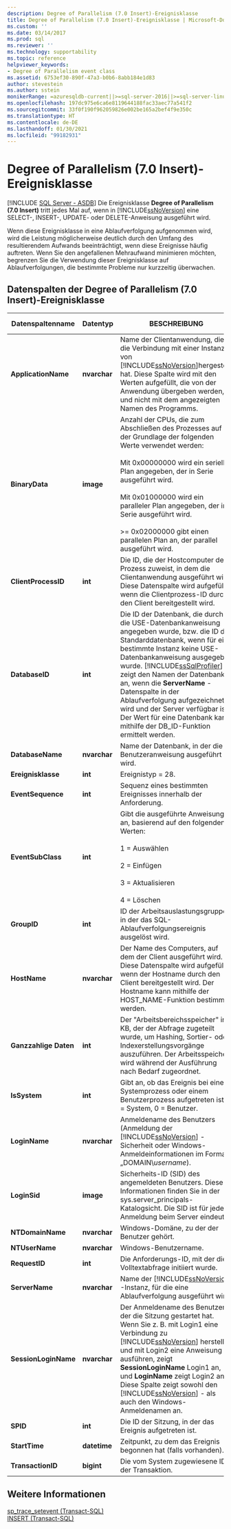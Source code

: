 ```yaml
---
description: Degree of Parallelism (7.0 Insert)-Ereignisklasse
title: Degree of Parallelism (7.0 Insert)-Ereignisklasse | Microsoft-Dokumentation
ms.custom: ''
ms.date: 03/14/2017
ms.prod: sql
ms.reviewer: ''
ms.technology: supportability
ms.topic: reference
helpviewer_keywords:
- Degree of Parallelism event class
ms.assetid: 6753ef30-890f-47a3-b0b6-8abb184e1d83
author: stevestein
ms.author: sstein
monikerRange: =azuresqldb-current||>=sql-server-2016||>=sql-server-linux-2017||=azuresqldb-mi-current
ms.openlocfilehash: 197dc975e6ca6e8119644188fac33aec77a541f2
ms.sourcegitcommit: 33f0f190f962059826e002be165a2bef4f9e350c
ms.translationtype: HT
ms.contentlocale: de-DE
ms.lasthandoff: 01/30/2021
ms.locfileid: "99182931"
---
```

# <a name="degree-of-parallelism-70-insert-event-class"></a>Degree of Parallelism (7.0 Insert)-Ereignisklasse
[!INCLUDE [SQL Server - ASDB](../../includes/applies-to-version/sql-asdb.md)]
   Die Ereignisklasse **Degree of Parallelism (7.0 Insert)** tritt jedes Mal auf, wenn in [!INCLUDE[ssNoVersion](../../includes/ssnoversion-md.md)] eine SELECT-, INSERT-, UPDATE- oder DELETE-Anweisung ausgeführt wird.  
  
 Wenn diese Ereignisklasse in eine Ablaufverfolgung aufgenommen wird, wird die Leistung möglicherweise deutlich durch den Umfang des resultierendem Aufwands beeinträchtigt, wenn diese Ereignisse häufig auftreten. Wenn Sie den angefallenen Mehraufwand minimieren möchten, begrenzen Sie die Verwendung dieser Ereignisklasse auf Ablaufverfolgungen, die bestimmte Probleme nur kurzzeitig überwachen.  
  
## <a name="degree-of-parallelism-70-insert-event-class-data-columns"></a>Datenspalten der Degree of Parallelism (7.0 Insert)-Ereignisklasse  
  
|Datenspaltenname|Datentyp|BESCHREIBUNG|Column ID|Filterbar|  
|----------------------|---------------|-----------------|---------------|----------------|  
|**ApplicationName**|**nvarchar**|Name der Clientanwendung, die die Verbindung mit einer Instanz von [!INCLUDE[ssNoVersion](../../includes/ssnoversion-md.md)]hergestellt hat. Diese Spalte wird mit den Werten aufgefüllt, die von der Anwendung übergeben werden, und nicht mit dem angezeigten Namen des Programms.|10|Ja|  
|**BinaryData**|**image**|Anzahl der CPUs, die zum Abschließen des Prozesses auf der Grundlage der folgenden Werte verwendet werden:<br /><br /> Mit 0x00000000 wird ein serieller Plan angegeben, der in Serie ausgeführt wird.<br /><br /> Mit 0x01000000 wird ein paralleler Plan angegeben, der in Serie ausgeführt wird.<br /><br /> >= 0x02000000 gibt einen parallelen Plan an, der parallel ausgeführt wird.|2|Nein|  
|**ClientProcessID**|**int**|Die ID, die der Hostcomputer dem Prozess zuweist, in dem die Clientanwendung ausgeführt wird. Diese Datenspalte wird aufgefüllt, wenn die Clientprozess-ID durch den Client bereitgestellt wird.|9|Ja|  
|**DatabaseID**|**int**|Die ID der Datenbank, die durch die USE-Datenbankanweisung angegeben wurde, bzw. die ID der Standarddatenbank, wenn für eine bestimmte Instanz keine USE-Datenbankanweisung ausgegeben wurde. [!INCLUDE[ssSqlProfiler](../../includes/sssqlprofiler-md.md)] zeigt den Namen der Datenbank an, wenn die **ServerName** -Datenspalte in der Ablaufverfolgung aufgezeichnet wird und der Server verfügbar ist. Der Wert für eine Datenbank kann mithilfe der DB_ID-Funktion ermittelt werden.|3|Ja|  
|**DatabaseName**|**nvarchar**|Name der Datenbank, in der die Benutzeranweisung ausgeführt wird.|35|Ja|  
|**Ereignisklasse**|**int**|Ereignistyp = 28.|27|Nein|  
|**EventSequence**|**int**|Sequenz eines bestimmten Ereignisses innerhalb der Anforderung.|51|Nein|  
|**EventSubClass**|**int**|Gibt die ausgeführte Anweisung an, basierend auf den folgenden Werten:<br /><br /> 1 = Auswählen<br /><br /> 2 = Einfügen<br /><br /> 3 = Aktualisieren<br /><br /> 4 = Löschen|21|Nein|  
|**GroupID**|**int**|ID der Arbeitsauslastungsgruppe, in der das SQL-Ablaufverfolgungsereignis ausgelöst wird.|66|Ja|  
|**HostName**|**nvarchar**|Der Name des Computers, auf dem der Client ausgeführt wird. Diese Datenspalte wird aufgefüllt, wenn der Hostname durch den Client bereitgestellt wird. Der Hostname kann mithilfe der HOST_NAME-Funktion bestimmt werden.|8|Ja|  
|**Ganzzahlige Daten**|**int**|Der "Arbeitsbereichsspeicher" in KB, der der Abfrage zugeteilt wurde, um Hashing, Sortier- oder Indexerstellungsvorgänge auszuführen. Der Arbeitsspeicher wird während der Ausführung nach Bedarf zugeordnet.|25|Ja|  
|**IsSystem**|**int**|Gibt an, ob das Ereignis bei einem Systemprozess oder einem Benutzerprozess aufgetreten ist. 1 = System, 0 = Benutzer.|60|Ja|  
|**LoginName**|**nvarchar**|Anmeldename des Benutzers (Anmeldung der [!INCLUDE[ssNoVersion](../../includes/ssnoversion-md.md)] -Sicherheit oder Windows-Anmeldeinformationen im Format „DOMAIN\\*username*).|11|Ja|  
|**LoginSid**|**image**|Sicherheits-ID (SID) des angemeldeten Benutzers. Diese Informationen finden Sie in der sys.server_principals-Katalogsicht. Die SID ist für jede Anmeldung beim Server eindeutig.|41|Ja|  
|**NTDomainName**|**nvarchar**|Windows-Domäne, zu der der Benutzer gehört.|7|Ja|  
|**NTUserName**|**nvarchar**|Windows-Benutzername.|6|Ja|  
|**RequestID**|**int**|Die Anforderungs-ID, mit der die Volltextabfrage initiiert wurde.|49|Ja|  
|**ServerName**|**nvarchar**|Name der [!INCLUDE[ssNoVersion](../../includes/ssnoversion-md.md)] -Instanz, für die eine Ablaufverfolgung ausgeführt wird.|26|Nein|  
|**SessionLoginName**|**nvarchar**|Der Anmeldename des Benutzers, der die Sitzung gestartet hat. Wenn Sie z. B. mit Login1 eine Verbindung zu [!INCLUDE[ssNoVersion](../../includes/ssnoversion-md.md)] herstellen und mit Login2 eine Anweisung ausführen, zeigt **SessionLoginName** Login1 an, und **LoginName** zeigt Login2 an. Diese Spalte zeigt sowohl den [!INCLUDE[ssNoVersion](../../includes/ssnoversion-md.md)] - als auch den Windows-Anmeldenamen an.|64|Ja|  
|**SPID**|**int**|Die ID der Sitzung, in der das Ereignis aufgetreten ist.|12|Ja|  
|**StartTime**|**datetime**|Zeitpunkt, zu dem das Ereignis begonnen hat (falls vorhanden).|14|Ja|  
|**TransactionID**|**bigint**|Die vom System zugewiesene ID der Transaktion.|4|Ja|  
  
## <a name="see-also"></a>Weitere Informationen  
 [sp_trace_setevent &#40;Transact-SQL&#41;](../../relational-databases/system-stored-procedures/sp-trace-setevent-transact-sql.md)   
 [INSERT &#40;Transact-SQL&#41;](../../t-sql/statements/insert-transact-sql.md)  
  
  

